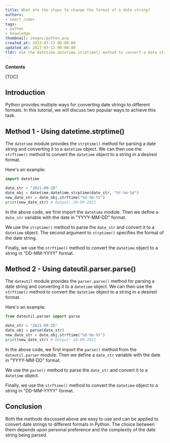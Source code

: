```yaml
---
title: What are the steps to change the format of a date string?
authors:
- smart_coder
tags:
- python
- knowledge
thumbnail: images/python.png
created_at: 2023-03-13 00:00:00
updated_at: 2023-03-13 00:00:00
tldr: Use the datetime.datetime.strptime() method to convert a date string to datetime object and then use strftime() method to convert it to a different format.
---
```


**Contents**

[TOC]

## Introduction

Python provides multiple ways for converting date strings to different formats. In this tutorial, we will discuss two popular ways to achieve this task.

## Method 1 - Using datetime.strptime()

The `datetime` module provides the `strptime()` method for parsing a date string and converting it to a `datetime` object. We can then use the `strftime()` method to convert the `datetime` object to a string in a desired format.

Here's an example:

```python
import datetime

date_str = "2021-09-28"
date_obj = datetime.datetime.strptime(date_str, "%Y-%m-%d")
new_date_str = date_obj.strftime("%d-%m-%Y")
print(new_date_str) # Output: 28-09-2021
```

In the above code, we first import the `datetime` module. Then we define a `date_str` variable with the date in "YYYY-MM-DD" format.

We use the `strptime()` method to parse the `date_str` and convert it to a `datetime` object. The second argument to `strptime()` specifies the format of the date string.

Finally, we use the `strftime()` method to convert the `datetime` object to a string in "DD-MM-YYYY" format.

## Method 2 - Using dateutil.parser.parse()

The `dateutil` module provides the `parser.parse()` method for parsing a date string and converting it to a `datetime` object. We can then use the `strftime()` method to convert the `datetime` object to a string in a desired format.

Here's an example:

```python
from dateutil.parser import parse

date_str = "2021-09-28"
date_obj = parse(date_str)
new_date_str = date_obj.strftime("%d-%m-%Y")
print(new_date_str) # Output: 28-09-2021
```

In the above code, we first import the `parse()` method from the `dateutil.parser` module. Then we define a `date_str` variable with the date in "YYYY-MM-DD" format.

We use the `parse()` method to parse the `date_str` and convert it to a `datetime` object.

Finally, we use the `strftime()` method to convert the `datetime` object to a string in "DD-MM-YYYY" format.

## Conclusion

Both the methods discussed above are easy to use and can be applied to convert date strings to different formats in Python. The choice between them depends upon personal preference and the complexity of the date string being parsed.
